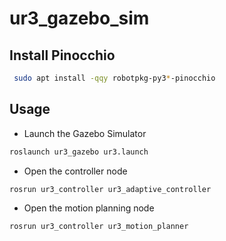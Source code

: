 # ur3_gazebo_sim

## Install Pinocchio

```bash
 sudo apt install -qqy robotpkg-py3*-pinocchio
```

## Usage

- Launch the Gazebo Simulator

```bash
roslaunch ur3_gazebo ur3.launch
```
-  Open the controller node 

```bash
rosrun ur3_controller ur3_adaptive_controller
```

- Open the motion planning node

```bash
rosrun ur3_controller ur3_motion_planner
```
